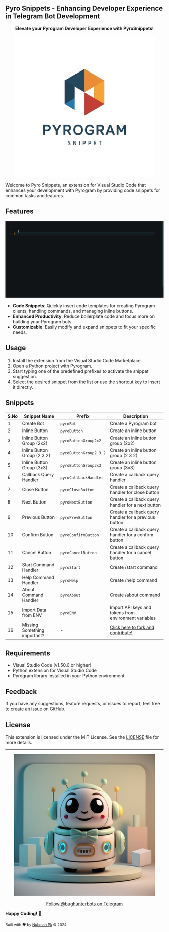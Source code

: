 ## Pyro Snippets - Enhancing Developer Experience in Telegram Bot Development

<p align="center">
  <strong>Elevate your Pyrogram Developer Experience with PyroSnippets!</strong>
</p>

<p align="center">
  <img src="./images/logo2.png" alt="logo" height="450px" width="450px">
</p>


<!-- Uncomment on Release -->
<!--[![Version](https://img.shields.io/visual-studio-marketplace/v/<extension-id>.svg)](https://marketplace.visualstudio.com/items?itemName=<extension-id>)-->
<!--[![Downloads](https://img.shields.io/visual-studio-marketplace/d/<extension-id>.svg)](https://marketplace.visualstudio.com/items?itemName=<extension-id>)-->
<!--[![Rating](https://img.shields.io/visual-studio-marketplace/stars/<extension-id>.svg)](https://marketplace.visualstudio.com/items?itemName=<extension-id>)-->

Welcome to Pyro Snippets, an extension for Visual Studio Code that enhances your development with Pyrogram by providing code snippets for common tasks and features.

## Features

<p align="center">
  <img src="./images/demo.gif" alt="demo-video">
</p>

- **Code Snippets**: Quickly insert code templates for creating Pyrogram clients, handling commands, and managing inline buttons.
- **Enhanced Productivity**: Reduce boilerplate code and focus more on building your Pyrogram bots.
- **Customizable**: Easily modify and expand snippets to fit your specific needs.

## Usage

1. Install the extension from the Visual Studio Code Marketplace.
2. Open a Python project with Pyrogram.
3. Start typing one of the predefined prefixes to activate the snippet suggestion.
4. Select the desired snippet from the list or use the shortcut key to insert it directly.


## Snippets

| S.No | Snippet Name                | Prefix             | Description                                             |
|---|--------------------------|--------------------|---------------------------------------------------------------|
| 1 | Create Bot                  | `pyroBot`          | Create a Pyrogram bot                                      |
| 2 | Inline Button               | `pyroButton`       | Create an inline button                                    |
| 3 | Inline Button Group (2x2)   | `pyroButtonGroup2x2` | Create an inline button group (2x2)                      |
| 4 | Inline Button Group (2 3 2) | `pyroButtonGroup2_3_2` | Create an inline button group (2 3 2)                  |
| 5 | Inline Button Group (3x3)   | `pyroButtonGroup3x3` | Create an inline button group (3x3)                      |
| 6 | Callback Query Handler      | `pyroCallbackHandler` | Create a callback query handler                         |
| 7 | Close Button                | `pyroCloseButton`  | Create a callback query handler for close button           |
| 8 | Next Button                 | `pyroNextButton`   | Create a callback query handler for a next button          |
| 9 | Previous Button             | `pyroPrevButton`   | Create a callback query handler for a previous button      |
| 10 | Confirm Button              | `pyroConfirmButton` | Create a callback query handler for a confirm button     |
| 11 | Cancel Button               | `pyroCancelButton` | Create a callback query handler for a cancel button       |
| 12 | Start Command Handler       | `pyroStart`        | Create /start command                                     |
| 13 | Help Command Handler        | `pyroHelp`         | Create /help command                                      |
| 14 | About Command Handler       | `pyroAbout`        | Create /about command                                     |
| 15 | Import Data from ENV        | `pyroENV`          | Import API keys and tokens from environment variables     |
| 16 | Missing Something important? | -                  | <a href="https://github.com/nuhmanpk/pyro-snippets/fork" target="_blank">Click here to fork and contribute!</a> |

## Requirements

- Visual Studio Code (v1.50.0 or higher)
- Python extension for Visual Studio Code
- Pyrogram library installed in your Python environment

## Feedback

If you have any suggestions, feature requests, or issues to report, feel free to [create an issue](https://github.com/nuhmanpk/pyro-snippets/issues) on GitHub.

## License

This extension is licensed under the MIT License. See the [LICENSE](./LICENSE) file for more details.

---

<p align="center">
  <a href="https://t.me/bughunterbots" target="_blank">
    <img src="./images/logo.jpeg" alt="logo" height="450px" width="450px">
  </a>
</p>

<p align="center">
  <a href="https://t.me/bughunterbots" target="_blank">Follow @bughunterbots on Telegram</a>
</p>



**Happy Coding!** 🚀

<sub>Built with ❤️ by <a href="https://github.com/nuhmanpk">Nuhman Pk</a> © 2024</sub>
